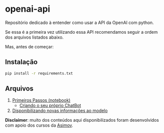 # openai-api
Repositório dedicado à entender como usar a API da OpenAI com python.

Se essa é a primeira vez utilizando essa API recomendamos seguir a ordem dos arquivos listados abaixo.

Mas, antes de começar:

## Instalação

```bash
pip install -r requirements.txt
```

## Arquivos
1. [Primeiros Passos (notebook)](./primeiros_passos.ipynb)
    - [Criando o seu próprio ChatBot](./chatbot.py)
2. [Disponibilizando novas informações ao modelo](./function_calling.ipynb)


**Disclaimer**: muito dos conteúdos aqui disponibilizados foram desenvolvidos com apoio dos cursos da [Asimov](https://github.com/asimov-academy).
